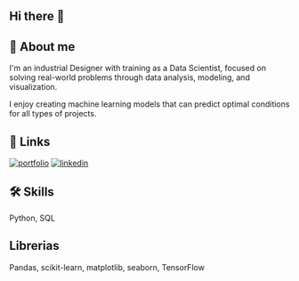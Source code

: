 ## Hi there 👋

## 🚀 About me

I'm an industrial Designer with training as a Data Scientist, focused on solving real-world problems through data analysis, modeling, and visualization. 

I enjoy creating machine learning models that can predict optimal conditions for all types of projects.


## 🔗 Links
[![portfolio](https://img.shields.io/badge/my_portfolio-000?style=for-the-badge&logo=ko-fi&logoColor=white)](https://github.com/SergioMerchan23)
[![linkedin](https://img.shields.io/badge/linkedin-0A66C2?style=for-the-badge&logo=linkedin&logoColor=white)](https://www.linkedin.com/in/sergio-andres-merchan-monroy-b24986144/)

## 🛠 Skills
Python, SQL

## Librerias

Pandas, scikit-learn, matplotlib, seaborn, TensorFlow
<!--
**SergioMerchan23/SergioMerchan23** is a ✨ _special_ ✨ repository because its `README.md` (this file) appears on your GitHub profile.

Here are some ideas to get you started:

- 🔭 I’m currently working on ...
- 🌱 I’m currently learning ...
- 👯 I’m looking to collaborate on ...
- 🤔 I’m looking for help with ...
- 💬 Ask me about ...
- 📫 How to reach me: ...
- 😄 Pronouns: ...
- ⚡ Fun fact: ...
-->
